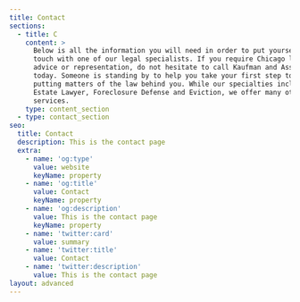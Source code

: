 ```yaml
---
title: Contact
sections:
  - title: C
    content: >
      Below is all the information you will need in order to put yourself in
      touch with one of our legal specialists. If you require Chicago legal
      advice or representation, do not hesitate to call Kaufman and Associates
      today. Someone is standing by to help you take your first step towards
      putting matters of the law behind you. While our specialties include: Real
      Estate Lawyer, Foreclosure Defense and Eviction, we offer many other legal
      services.
    type: content_section
  - type: contact_section
seo:
  title: Contact
  description: This is the contact page
  extra:
    - name: 'og:type'
      value: website
      keyName: property
    - name: 'og:title'
      value: Contact
      keyName: property
    - name: 'og:description'
      value: This is the contact page
      keyName: property
    - name: 'twitter:card'
      value: summary
    - name: 'twitter:title'
      value: Contact
    - name: 'twitter:description'
      value: This is the contact page
layout: advanced
---
```

